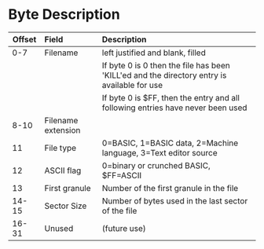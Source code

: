 # Byte Description

| Offset | Field              | Description                                                                                 |
|--------|:-------------------|:--------------------------------------------------------------------------------------------|
| 0-7    | Filename           | left justified and blank, filled                                                            |
|        |                    | If byte 0 is 0 then the file has been 'KILL'ed and the directory entry is available for use |
|        |                    | If byte 0 is $FF, then the entry and all following entries have never been used             |
| 8-10   | Filename extension |                                                                                             |
| 11     | File type          | 0=BASIC, 1=BASIC data, 2=Machine language, 3=Text editor source                             |
| 12     | ASCII flag         | 0=binary or crunched BASIC, $FF=ASCII                                                       |
| 13     | First granule      | Number of the first granule in the file                                                     |
| 14-15  | Sector Size        | Number of bytes used in the last sector of the file                                         |
| 16-31  | Unused             | (future use)                                                                                |
